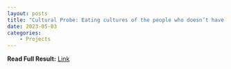 ```yaml
---
layout: posts
title: "Cultural Probe: Eating cultures of the people who doesn’t have a kitchen"
date: 2023-05-03
categories: 
    - Projects
---
```


**Read Full Result:** [Link](https://drive.google.com/file/d/1PXxCgkyS1yn5t2Cm-OknkaGOF0IyeXEe/view?usp=sharing)